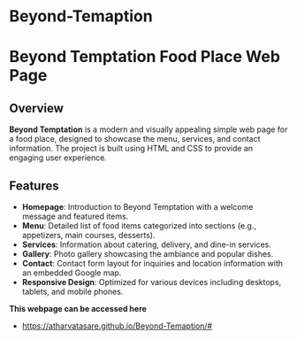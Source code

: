 # Beyond-Temaption

# Beyond Temptation Food Place Web Page

## Overview

**Beyond Temptation** is a modern and visually appealing simple web page for a food place, designed to showcase the menu, services, and contact information. The project is built using HTML and CSS to provide an engaging user experience.

## Features

- **Homepage**: Introduction to Beyond Temptation with a welcome message and featured items.
- **Menu**: Detailed list of food items categorized into sections (e.g., appetizers, main courses, desserts).
- **Services**: Information about catering, delivery, and dine-in services.
- **Gallery**: Photo gallery showcasing the ambiance and popular dishes.
- **Contact**: Contact form layout for inquiries and location information with an embedded Google map.
- **Responsive Design**: Optimized for various devices including desktops, tablets, and mobile phones.

**This webpage can be accessed here**
- https://atharvatasare.github.io/Beyond-Temaption/#
